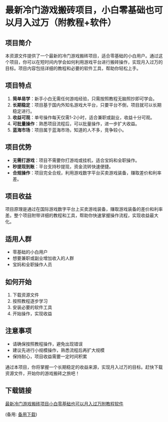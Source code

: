 # 最新冷门游戏搬砖项目，小白零基础也可以月入过万（附教程+软件）

## 项目简介

本资源文件提供了一个最新的冷门游戏搬砖项目，适合零基础的小白用户。通过这个项目，你可以在短时间内学会如何利用游戏平台进行搬砖操作，实现月入过万的目标。项目内容包括详细的教程和必要的软件工具，帮助你轻松上手。

## 项目特点

1. **简单易学**：新手小白无需任何游戏经验，只需按照教程无脑照抄即可学会。
2. **长期稳定**：项目基于国内外知名游戏大平台，只要平台不倒，项目就可以长期稳定进行。
3. **收益可观**：单号操作每天仅需1-2小时，适合兼职或副业，收益十分可观。
4. **可批量操作**：熟悉项目流程后，可以批量操作，进一步扩大收益。
5. **蓝海市场**：项目属于蓝海市场，知道的人不多，竞争较小。

## 项目优势

- **无需打游戏**：项目不需要你打游戏或挂机，适合宝妈和全职操作。
- **秒提现到账**：平台支持秒提现，资金流转快速便捷。
- **合规操作**：项目完全合规，利用游戏数字平台买卖游戏装备，赚取差价和利率差。

## 项目收益

项目原理是通过在国际游戏数字平台上买卖游戏装备，赚取游戏装备的差价和利率差。整个项目附带详细的教程和工具，帮助你快速掌握操作流程，实现收益最大化。

## 适用人群

- 零基础的小白用户
- 想要兼职或副业增加收入的人群
- 宝妈和全职操作人员

## 如何开始

1. 下载资源文件
2. 按照教程逐步学习
3. 安装必要的软件工具
4. 开始操作，实现收益

## 注意事项

- 请确保按照教程操作，避免出现错误
- 建议先进行小规模操作，熟悉流程后再扩大规模
- 保持耐心，项目收益需要一定时间积累

通过本项目，你将掌握一个长期稳定的收益来源，实现月入过万的目标。赶快下载资源文件，开始你的游戏搬砖之旅吧！

## 下载链接
[最新冷门游戏搬砖项目小白零基础也可以月入过万附教程软件](https://pan.quark.cn/s/9e49bc444d06) 

(备用: [备用下载](https://pan.baidu.com/s/1zh0WeTCd-UWeojW5GstZPA?pwd=1234))
